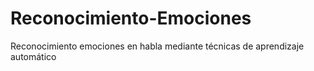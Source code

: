# Reconocimiento-Emociones
Reconocimiento emociones en habla mediante técnicas de aprendizaje automático
